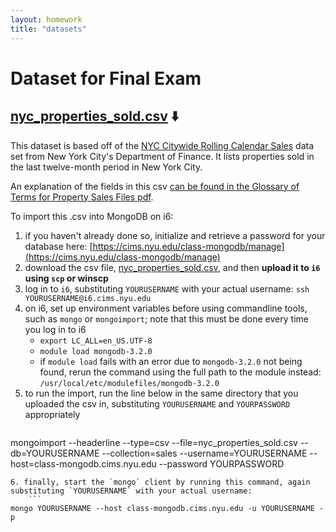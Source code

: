 ```yaml
---
layout: homework
title: "datasets"
---
```


# Dataset for Final Exam

## [nyc_properties_sold.csv](final/nyc_properties_sold.csv) ⬇️

This dataset is based off of the [NYC Citywide Rolling Calendar Sales](https://data.cityofnewyork.us/dataset/NYC-Citywide-Rolling-Calendar-Sales/usep-8jbt) data set from New York City's Department of Finance. It lists properties sold in the last twelve-month period in New York City.

An explanation of the fields in this csv [can be found in the Glossary of Terms for Property Sales Files pdf](https://www1.nyc.gov/assets/finance/downloads/pdf/07pdf/glossary_rsf071607.pdf).

To import this .csv into MongoDB on i6:

1. if you haven't already done so, initialize and retrieve a password for your database here: [https://cims.nyu.edu/class-mongodb/manage](https://cims.nyu.edu/class-mongodb/manage)
2. download the csv file, [nyc_properties_sold.csv](final/nyc_properties_sold.csv), and then __upload it to `i6` using `scp` or winscp__
3. log in to `i6`, substituting `YOURUSERNAME` with your actual username: `ssh YOURUSERNAME@i6.cims.nyu.edu`
4. on i6, set up environment variables before using commandline tools, such as `mongo` or `mongoimport`; note that this must be done every time you log in to i6
	* `export LC_ALL=en_US.UTF-8`
	* `module load mongodb-3.2.0`
	*  if `module load` fails with an error due to `mongodb-3.2.0` not being found, rerun the command using the full path to the module instead: `/usr/local/etc/modulefiles/mongodb-3.2.0`
5. to run the import, run the line below in the same directory that you uploaded the csv in, substituting `YOURUSERNAME` and `YOURPASSWORD` appropriately
	```
mongoimport --headerline --type=csv --file=nyc_properties_sold.csv --db=YOURUSERNAME --collection=sales --username=YOURUSERNAME --host=class-mongodb.cims.nyu.edu --password YOURPASSWORD
```
6. finally, start the `mongo` client by running this command, again substituting `YOURUSERNAME` with your actual username:
	```
mongo YOURUSERNAME --host class-mongodb.cims.nyu.edu -u YOURUSERNAME -p
```
